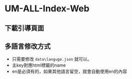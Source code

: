 # UM-ALL-Index-Web
下載引導頁面
---
## 多語言修改方式
- 只需要修改 `data\languge.json` 就可以。
- 主key對應html標籤的name
- en是必須有的，如果其他語言留空，就會自動使用en的內容
